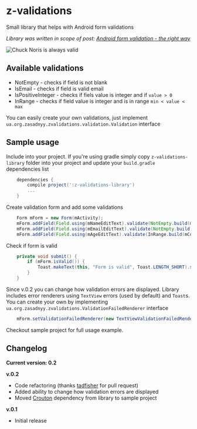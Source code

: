 z-validations
=============

Small library that helps with Android form validations

_Library was written in scope of post: [Android form validation - the right way](http://blog.zasadnyy.org.ua/2013/08/android-form-validation-right-way.html)_

![Chuck Noris is always valid](http://4.bp.blogspot.com/-aB-mb25JcW8/Uf7EW9VKOuI/AAAAAAABKP8/jkVW7J7T04E/s1600/chuck-is-always-valid.png)

Available validations
---------------------
* NotEmpty - checks if field is not blank
* IsEmail - checks if field is valid email
* IsPositiveInteger - checks if fiels value is integer and if ```value > 0```
* InRange - checks if field value is integer and is in range ```min < value < max```
 
You can easily create your own validations, just implement ```ua.org.zasadnyy.zvalidations.validation.Validation``` interface


Sample usage
------------
Include into your project. If you're using gradle simply copy ```z-validations-library``` folder into your project and update your ```build.gradle``` dependencies list
```groovy
    dependencies {
        compile project(':z-validations-library')
        ...
    }
```


Create validation form and add some validations
```java
    Form mForm = new Form(mActivity);
    mForm.addField(Field.using(mNameEditText).validate(NotEmpty.build(mContext)));
    mForm.addField(Field.using(mEmailEditText).validate(NotEmpty.build(mContext)).validate(IsEmail.build(mContext)));
    mForm.addField(Field.using(mAgeEditText).validate(InRange.build(mContext, 0, 120)));
```

Check if form is valid 
```java
    private void submit() {
        if (mForm.isValid()) {
            Toast.makeText(this, "Form is valid", Toast.LENGTH_SHORT).show();
        }
    }
```

Since v.0.2 you can change how validation errors are displayed. Library includes error renderers using ```TextView``` errors (used by default) and ```Toast```s. You can create your own by implementing ```ua.org.zasadnyy.zvalidations.ValidationFailedRenderer``` interface
```java
    mForm.setValidationFailedRenderer(new TextViewValidationFailedRenderer(mContext));
```


Checkout sample project for full usage example.    
    
    
Changelog
---------

__Current version: 0.2__

__v.0.2__ 
* Code refactoring (thanks [tadfisher](https://github.com/tadfisher) for pull request)
* Added ability to change how validation errors are displayed
* Moved [Crouton](https://github.com/keyboardsurfer/Crouton) dependency from library to sample project

__v.0.1__ 
* Initial release
